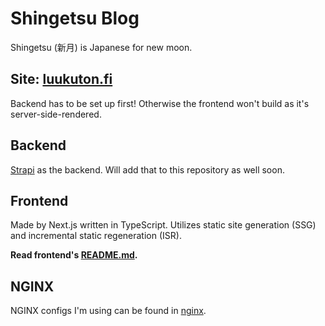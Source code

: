 # Shingetsu Blog

Shingetsu (新月) is Japanese for new moon.

## Site: [luukuton.fi](https://luukuton.fi)

Backend has to be set up first! Otherwise the frontend won't build as it's server-side-rendered.

## Backend

[Strapi](https://strapi.io/) as the backend. Will add that to this repository as well soon.

## Frontend

Made by Next.js written in TypeScript. Utilizes static site generation (SSG) and incremental static regeneration (ISR).

**Read frontend's [README.md](frontend/README.md).**

## NGINX

NGINX configs I'm using can be found in [nginx](nginx).
